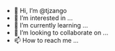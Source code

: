 - 👋 Hi, I’m @tjzango
- 👀 I’m interested in ...
- 🌱 I’m currently learning ...
- 💞️ I’m looking to collaborate on ...
- 📫 How to reach me ...

<!---
tjzango/tjzango is a ✨ special ✨ repository because its `README.md` (this file) appears on your GitHub profile.
You can click the Preview link to take a look at your changes.
--->
